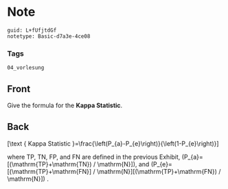 # Note
```
guid: L+fUfjtdGf
notetype: Basic-d7a3e-4ce08
```

### Tags
```
04_vorlesung
```

## Front
Give the formula for the <b>Kappa Statistic</b>.

## Back
\[\text { Kappa Statistic }=\frac{\left(P_{a}-P_{e}\right)}{\left(1-P_{e}\right)}\]

where TP, TN, FP, and FN are defined in the previous Exhibit, \(P_{a}=[(\mathrm{TP}+\mathrm{TN}) / \mathrm{N}]\), and \(P_{e}=[(\mathrm{TP}+\mathrm{FN}] / \mathrm{N}][(\mathrm{TP}+\mathrm{FN}) / \mathrm{N}]\) .
